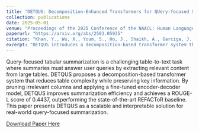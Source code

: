```yaml
---
title: "DETQUS: Decomposition-Enhanced Transformers for QUery-focused Summarization"
collection: publications
date: 2025-05-01
venue: "Proceedings of the 2025 Conference of the NAACL: Human Language Technologies (Volume 1: Long Papers)"
paperurl: "https://arxiv.org/abs/2503.05935"
citation: "Khan, Y., Wu, X., Youm, S., Ho, J., Shaikh, A., Garciga, J., Sharma, R., & Dorr, B. (2025). DETQUS: Decomposition-Enhanced Transformers for QUery-focused Summarization. In *Proceedings of the NAACL 2025: Human Language Technologies*, Vol. 1."
excerpt: "DETQUS introduces a decomposition-based transformer system that improves query-focused table-to-text summarization through column pruning and ROUGE-L gains."
---
```


Query-focused tabular summarization is a challenging table-to-text task where summaries must answer user queries by extracting relevant content from large tables. DETQUS proposes a decomposition-based transformer system that reduces table complexity while preserving key information. By pruning irrelevant columns and applying a fine-tuned encoder-decoder model, DETQUS improves summarization efficiency and achieves a ROUGE-L score of 0.4437, outperforming the state-of-the-art REFACToR baseline. This paper presents DETQUS as a scalable and interpretable solution for real-world query-focused summarization.

[Download Paper Here](https://arxiv.org/abs/2503.05935)
